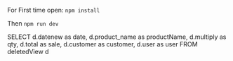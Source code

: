 For First time open:
`npm install`

Then 
`npm run dev`



     

 SELECT d.datenew as date, d.product_name as productName, d.multiply as qty, d.total as sale, d.customer as customer, d.user as user
        FROM deletedView d
          
